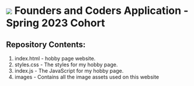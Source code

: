 # ![](https://i.imgur.com/aMQ6p7F.jpg?3) Founders and Coders Application - Spring 2023 Cohort

## Repository Contents:

1. index.html - hobby page website.
2. styles.css - The styles for my hobby page.
3. index.js - The JavaScript for my hobby page.
4. images - Contains all the image assets used on this website